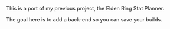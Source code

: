 This is a port of my previous project, the Elden Ring Stat Planner.

The goal here is to add a back-end so you can save your builds.

